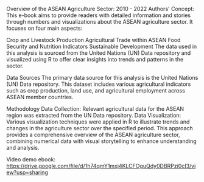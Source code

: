 Overview of the ASEAN Agriculture Sector: 2010 - 2022
Authors' Concept: This e-book aims to provide readers with detailed information and stories through numbers and visualizations about the ASEAN agriculture sector. It focuses on four main aspects:

Crop and Livestock Production
Agricultural Trade within ASEAN
Food Security and Nutrition Indicators
Sustainable Development
The data used in this analysis is sourced from the United Nations (UN) Data repository and visualized using R to offer clear insights into trends and patterns in the sector.

Data Sources
The primary data source for this analysis is the United Nations (UN) Data repository. This dataset includes various agricultural indicators such as crop production, land use, and agricultural employment across ASEAN member countries.

Methodology
Data Collection: Relevant agricultural data for the ASEAN region was extracted from the UN Data repository.
Data Visualization: Various visualization techniques were applied in R to illustrate trends and changes in the agriculture sector over the specified period.
This approach provides a comprehensive overview of the ASEAN agriculture sector, combining numerical data with visual storytelling to enhance understanding and analysis.

Video demo ebook: https://drive.google.com/file/d/1h74qmY1mxj4KLCFOguQdy0DBRPzi0cI3/view?usp=sharing
